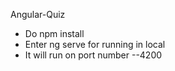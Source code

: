Angular-Quiz

- Do npm install 
- Enter ng serve for running in local 
- It will run on port number --4200
